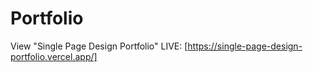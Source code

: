 # Portfolio
View "Single Page Design Portfolio" LIVE: [https://single-page-design-portfolio.vercel.app/] <br />
